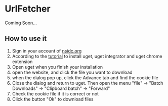 # UrlFetcher


Coming Soon...


## How to use it

1. Sign in your account of [nsidc.org](https://nsidc.org)
2. According to the [tutorial](https://github.com/ugetdm/uget-integrator/wiki/Installation) to install uget, uget integrator and uget chrome extension
3. Open uget when you finish your installation
4. open the website, and click the file you want to download
5. when the dialog pop up, click the Advance tab and find the cookie file 
7. Close the dialog and return to uget. Then open the menu "file" -> "Batch Downloads" -> "Clipboard batch" -> "Forward"
8. Check the cookie file if it is correct or not
9. Click the button "Ok" to download files
